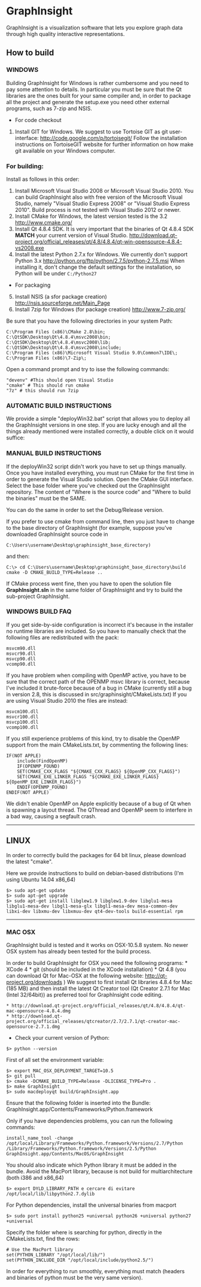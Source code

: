 # GraphInsight
GraphInsight is a visualization software that lets you explore graph data through high quality interactive representations.

## How to build
### WINDOWS
Building GraphInsight for Windows is rather cumbersome and you need to pay some attention to details. In particular you must be sure that the Qt libraries are the ones built for your same compiler and, in order to package all the project and generate the setup.exe you need other external programs, such as 7-zip and NSIS.

* For code checkout
1. Install GIT for Windows. We suggest to use Tortoise GIT as git user-interface: 
	http://code.google.com/p/tortoisegit/
Follow the installation instructions on TortoiseGIT website for further information on how make git available on 
your Windows computer.

### For building:
Install as follows in this order:

1. Install Microsoft Visual Studio 2008 or Microsoft Visual Studio 2010. You can build GraphInsight also with free version of 
the Microsoft Visual Studio, namely "Visual Studio Express 2008" or "Visual Studio Express 2010". Build process is not tested with Visual Studio 2012 or newer. 
2. Install CMake for Windows, the latest version tested is the 3.2 http://www.cmake.org/
3. Install Qt 4.8.4 SDK. It is very important that the binaries of Qt 4.8.4 SDK **MATCH** your current version of Visual Studio.
http://download.qt-project.org/official_releases/qt/4.8/4.8.4/qt-win-opensource-4.8.4-vs2008.exe
4. Install the latest Python 2.7.x for Windows. We currently don't support Python 3.x http://python.org/ftp/python/2.7.5/python-2.7.5.msi
When installing it, don't change the default settings for the installation, so Python will be under `C:/Python27`
* For packaging
5. Install NSIS (a sfor package creation) http://nsis.sourceforge.net/Main_Page
6. Install 7zip for Windows (for package creation) http://www.7-zip.org/

Be sure that you have the following directories in your system Path:

```
C:\Program Files (x86)\CMake 2.8\bin;
C:\QtSDK\Desktop\Qt\4.8.4\msvc2008\bin;
C:\QtSDK\Desktop\Qt\4.8.4\msvc2008\lib;
C:\QtSDK\Desktop\Qt\4.8.4\msvc2008\include;
C:\Program Files (x86)\Microsoft Visual Studio 9.0\Common7\IDE\;
C:\Program Files (x86)\7-Zip\;
```

Open a command prompt and try to isse the following commands:

```
"devenv" #This should open Visual Studio
"cmake" # This should run cmake
"7z" # this should run 7zip
```

### AUTOMATIC BUILD INSTRUCTIONS
We provide a simple "deployWin32.bat" script that allows you to deploy all the GraphInsight versions in one step. If you are lucky enough and all
the things already mentioned were installed correctly, a double click on it would suffice:


### MANUAL BUILD INSTRUCTIONS

If the deployWin32 script didn't work you have to set up things manually. 
Once you have installed everything, you must run CMake for the first time in order to generate the Visual Studio solution.
Open the CMake GUI interface. Select the base folder where you've checked out the GraphInsight repository.
The content of "Where is the source code" and "Where to build the binaries" must be the SAME.

You can do the same in order to set the Debug/Release version.

If you prefer to use cmake from command line, then you just have to change to the base directory of GraphInsight (for example, suppose 
you've downloaded GraphInsight source code in 

```{r, engine='bash', count_lines}
C:\Users\username\Desktop\graphinsight_base_directory)
```

and then:
```{r, engine='bash', count_lines}
C:\> cd C:\Users\username\Desktop\graphinsight_base_directory\build
cmake -D CMAKE_BUILD_TYPE=Release ..
```

If CMake process went fine, then you have to open the solution file <b>GraphInsight.sln</b> in the same folder of GraphInsight and try to build the 
sub-project GraphInsight.

### WINDOWS BUILD FAQ
If you get side-by-side configuration is incorrect it's because in the installer no runtime libraries are included.
So you have to manually check that the following files are redistributed with the pack:

```
msvcm90.dll
msvcr90.dll
msvcp90.dll
vcomp90.dll
```

If you have problem when compiling with OpenMP active, you have to be sure that the correct path of the OPENMP msvc library is correct, because I've included it brute-force
because of a bug in CMake (currently still a bug in version 2.8, this is discussed in src/graphinsight/CMakeLists.txt)
If you are using Visual Studio 2010 the files are instead:

```
msvcm100.dll
msvcr100.dll
msvcp100.dll
vcomp100.dll
```

If you still experience problems of this kind, try to disable the OpenMP support from the main CMakeLists.txt, by commenting the following lines:

```{r, engine='cmake', count_lines}
IF(NOT APPLE)
    include(FindOpenMP)
    IF(OPENMP_FOUND)
	SET(CMAKE_CXX_FLAGS "${CMAKE_CXX_FLAGS} ${OpenMP_CXX_FLAGS}")
	SET(CMAKE_EXE_LINKER_FLAGS "${CMAKE_EXE_LINKER_FLAGS} ${OpenMP_EXE_LINKER_FLAGS}")
    ENDIF(OPENMP_FOUND)
ENDIF(NOT APPLE)
```

We didn't enable OpenMP on Apple explicitly because of a bug of Qt when is spawning a layout thread.
The QThread and OpenMP seem to interfere in a bad way, causing a segfault crash. 

---
## LINUX
In order to correctly build the packages for 64 bit linux, please download the latest "cmake".

Here we provide instructions to build on debian-based distributions (I'm using Ubuntu 14.04 x86_64)

```{r, engine='bash', count_lines}
$> sudo apt-get update
$> sudo apt-get upgrade
$> sudo apt-get install libglew1.9 libglew1.9-dev libglu1-mesa libglu1-mesa-dev libgl1-mesa-glx libgl1-mesa-dev mesa-common-dev libxi-dev libxmu-dev libxmuu-dev qt4-dev-tools build-essential rpm
```

---
### MAC OSX
GraphInsight build is tested and it works on OSX-10.5.8 system. No newer OSX system has already been tested for the build process.

In order to build GraphInsight for OSX you need the following programs:
	* XCode 4
	* git (should be included in the XCode installation)
	* Qt 4.8 (you can download Qt for Mac-OSX at the following website: http://qt-project.org/downloads )
	We suggest to first install Qt libraries 4.8.4 for Mac (185 MB) and then install the latest Qt Creator tool (Qt Creator 2.7.1 for Mac (Intel 32/64bit)) as preferred tool for GraphInsight code editing.

	* http://download.qt-project.org/official_releases/qt/4.8/4.8.4/qt-mac-opensource-4.8.4.dmg
	* http://download.qt-project.org/official_releases/qtcreator/2.7/2.7.1/qt-creator-mac-opensource-2.7.1.dmg

* Check your current version of Python:
```{r, engine='bash', count_lines}
$> python --version 
```

First of all set the environment variable:

```{r, engine='bash', count_lines}
$> export MAC_OSX_DEPLOYMENT_TARGET=10.5
$> git pull
$> cmake -DCMAKE_BUILD_TYPE=Release -DLICENSE_TYPE=Pro .
$> make GraphInsight
$> sudo macdeployqt build/GraphInsight.app
```

Ensure that the following folder is inserted into the Bundle:
GraphInsight.app/Contents/Frameworks/Python.framework

Only if you have dependencies problems, you can run the following commands:

```{r, engine='bash', count_lines}
install_name_tool -change /opt/local/Library/Frameworks/Python.framework/Versions/2.7/Python /Library/Frameworks/Python.framework/Versions/2.5/Python GraphInsight.app/Contents/MacOS/GraphInsight
```

You should also indicate which Python library it must be added in the bundle. Avoid the MacPort library, because is not build for multiarchitecture (both i386 and x86_64)

```{r, engine='bash', count_lines}
$> export DYLD_LIBRARY_PATH e cercare di evitare /opt/local/lib/libpython2.7.dylib
```

For Python dependencies, install the universal binaries from macport

```{r, engine='bash', count_lines}
$> sudo port install python25 +universal python26 +universal python27 +universal
```

Specify the folder where is searching for python, directly in the CMakeLists.txt, find the rows:

```{r, engine='cmake', count_lines}
# Use the MacPort library
set(PYTHON_LIBRARY "/opt/local/lib/")
set(PYTHON_INCLUDE_DIR "/opt/local/include/python2.5/")
```

In order for everything to run smoothly, everything must match (headers and binaries of python must be the very same version).
